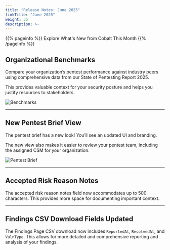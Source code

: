 ```yaml
---
title: "Release Notes: June 2025"
linkTitle: "June 2025"
weight: 35
description: >-
---
```


{{% pageinfo %}}
Explore What's New from Cobalt This Month
{{% /pageinfo %}}

## Organizational Benchmarks  

Compare your organization’s pentest performance against industry peers using comprehensive data from our State of Pentesting Report 2025. 

This provides valuable context for your security posture and helps you justify resources to stakeholders.

![Benchmarks](/release-notes/Org-insights-june-25.png "Benchmarks")

---

## New Pentest Brief View

The pentest brief has a new look! You’ll see an updated UI and branding. 

The new view also makes it easier to review your pentest team, including the assigned CSM for your organization.

![Pentest Brief](/release-notes/pt-view-june-25.png "Pentest Brief")

---

## Accepted Risk Reason Notes 

The accepted risk reason notes field now accommodates up to 500 characters. This provides more space for documenting important context.

---

## Findings CSV Download Fields Updated

The Findings Page CSV download now includes `ReportedAt`, `ResolvedAt`, and `VulnType`. This allows for more detailed and comprehensive reporting and analysis of your findings.

